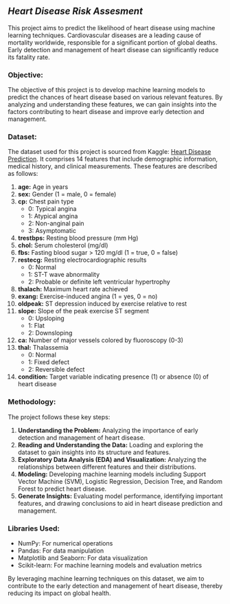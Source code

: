 ## ***Heart Disease Risk Assesment***

This project aims to predict the likelihood of heart disease using machine learning techniques. Cardiovascular diseases are a leading cause of mortality worldwide, responsible for a significant portion of global deaths. Early detection and management of heart disease can significantly reduce its fatality rate.

### Objective:
The objective of this project is to develop machine learning models to predict the chances of heart disease based on various relevant features. By analyzing and understanding these features, we can gain insights into the factors contributing to heart disease and improve early detection and management.

### Dataset:
The dataset used for this project is sourced from Kaggle: [Heart Disease Prediction](https://www.kaggle.com/datasets/ritwikb3/heart-disease-cleveland). It comprises 14 features that include demographic information, medical history, and clinical measurements. These features are described as follows:

1. **age:** Age in years
2. **sex:** Gender (1 = male, 0 = female)
3. **cp:** Chest pain type
   - 0: Typical angina
   - 1: Atypical angina
   - 2: Non-anginal pain
   - 3: Asymptomatic
4. **trestbps:** Resting blood pressure (mm Hg)
5. **chol:** Serum cholesterol (mg/dl)
6. **fbs:** Fasting blood sugar > 120 mg/dl (1 = true, 0 = false)
7. **restecg:** Resting electrocardiographic results
   - 0: Normal
   - 1: ST-T wave abnormality
   - 2: Probable or definite left ventricular hypertrophy
8. **thalach:** Maximum heart rate achieved
9. **exang:** Exercise-induced angina (1 = yes, 0 = no)
10. **oldpeak:** ST depression induced by exercise relative to rest
11. **slope:** Slope of the peak exercise ST segment
    - 0: Upsloping
    - 1: Flat
    - 2: Downsloping
12. **ca:** Number of major vessels colored by fluoroscopy (0-3)
13. **thal:** Thalassemia
    - 0: Normal
    - 1: Fixed defect
    - 2: Reversible defect
14. **condition:** Target variable indicating presence (1) or absence (0) of heart disease

### Methodology:
The project follows these key steps:
1. **Understanding the Problem:** Analyzing the importance of early detection and management of heart disease.
2. **Reading and Understanding the Data:** Loading and exploring the dataset to gain insights into its structure and features.
3. **Exploratory Data Analysis (EDA) and Visualization:** Analyzing the relationships between different features and their distributions.
4. **Modeling:** Developing machine learning models including Support Vector Machine (SVM), Logistic Regression, Decision Tree, and Random Forest to predict heart disease.
5. **Generate Insights:** Evaluating model performance, identifying important features, and drawing conclusions to aid in heart disease prediction and management.

### Libraries Used:
- NumPy: For numerical operations
- Pandas: For data manipulation
- Matplotlib and Seaborn: For data visualization
- Scikit-learn: For machine learning models and evaluation metrics

By leveraging machine learning techniques on this dataset, we aim to contribute to the early detection and management of heart disease, thereby reducing its impact on global health.

